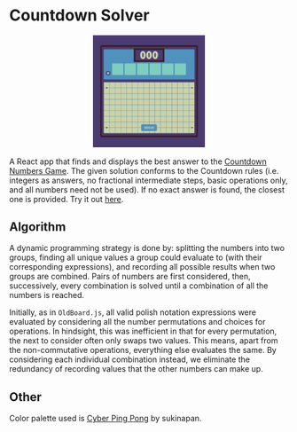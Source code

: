 # Countdown Solver

<p align='center'>
  <img width="40%" src="https://github.com/matsagad/countdown-solver/blob/main/public/demo.gif" alt="Demo Video"/>
</p>

A React app that finds and displays the best answer to the [Countdown Numbers Game](https://wiki.apterous.org/Numbers_game). The given solution conforms to the Countdown rules (i.e. integers as answers, no fractional intermediate steps, basic operations only, and all numbers need not be used). If no exact answer is found, the closest one is provided. Try it out [here](https://matsagad.github.io/countdown-solver).

## Algorithm

A dynamic programming strategy is done by: splitting the numbers into two groups, finding all unique values a group could evaluate to (with their corresponding expressions), and recording all possible results when two groups are combined. Pairs of numbers are first considered, then, successively, every combination is solved until a combination of all the numbers is reached.

Initially, as in `OldBoard.js`, all valid polish notation expressions were evaluated by considering all the number permutations and choices for operations. In hindsight, this was inefficient in that for every permutation, the next to consider often only swaps two values. This means, apart from the non-commutative operations, everything else evaluates the same. By considering each individual combination instead, we eliminate the redundancy of recording values that the other numbers can make up.

## Other
Color palette used is [Cyber Ping Pong](https://lospec.com/palette-list/cyber-ping-pong) by sukinapan.
